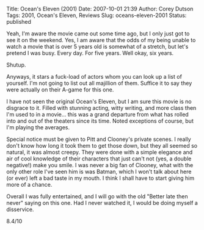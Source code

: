Title: Ocean's Eleven (2001)
Date: 2007-10-01 21:39
Author: Corey Dutson
Tags: 2001, Ocean's Eleven, Reviews
Slug: oceans-eleven-2001
Status: published

Yeah, I'm aware the movie came out some time ago, but I only just got to
see it on the weekend. Yes, I am aware that the odds of my being unable
to watch a movie that is over 5 years old is somewhat of a stretch, but
let's pretend I was busy. Every day. For five years. Well okay, six
years.

Shutup.

Anyways, it stars a fuck-load of actors whom you can look up a list of
yourself. I'm not going to list out all majillion of them. Suffice it to
say they were actually on their A-game for this one.

I have not seen the original Ocean's Eleven, but I am sure this movie is
no disgrace to it. Filled with stunning acting, witty writing, and more
class then I'm used to in a movie... this was a grand departure from
what has rolled into and out of the theaters since its time. Noted
exceptions of course, but I'm playing the averages.

Special notice must be given to Pitt and Clooney's private scenes. I
really don't know how long it took them to get those down, but they all
seemed so natural, it was almost creepy. They were done with a simple
elegance and air of cool knowledge of their characters that just can't
not (yes, a double negative!) make you smile. I was never a big fan of
Clooney, what with the only other role I've seen him is was Batman,
which I won't talk about here (or ever) left a bad taste in my mouth. I
think I shall have to start giving him more of a chance.

Overall I was fully entertained, and I will go with the old "Better late
then never" saying on this one. Had I never watched it, I would be doing
myself a disservice.

8.4/10
